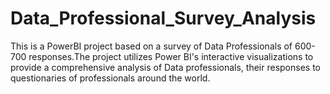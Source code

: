 # Data_Professional_Survey_Analysis
This is a PowerBI project based on a survey of Data Professionals of 600-700 responses.The project utilizes Power BI's interactive visualizations to provide a comprehensive analysis of Data professionals, their responses to questionaries of professionals around the world. 
